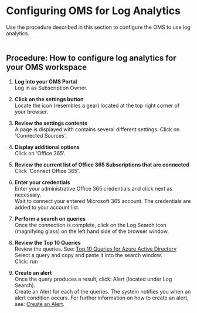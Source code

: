 # Configuring OMS for Log Analytics
Use the procedure described in this section to configure the OMS to use log analytics.
<br />
<br />

## Procedure:  How to configure log analytics for your OMS workspace 
1. **Log into your OMS Portal** <br/>
     Log in as Subscription Owner. 
	
2. **Click on the settings button** <br/>
     Locate the icon (resembles a gear) located at the top right corner of your browser. 
	
3. **Review the settings contents** <br/>
     A page is displayed with contains several different settings. Click on 'Connected Sources'.
	 
4. **Display additional options** <br/>
     Click on 'Office 365'. 
	
5. **Review the current list of Office 365 Subscriptions that are connected** <br/>
     Click 'Connect Office 365'. 
	
6. **Enter your credentials** <br/>
     Enter your administrative Office 365 credentials and click next as necessary. <br/>
     Wait to connect your entered Microsoft 365 account. The credentials are added to your account list. 
	
7. **Perform a search on queries** <br/>
     Once the connection is complete, click on the Log Search icon (magnifying glass) on the left hand side of the browser window. 
	
8. **Review the Top 10 Queries** <br/>
     Review the queries. See: [Top 10 Queries for Azure Active Directory](3.4.3-Top-10-Queries-for-Azure-Active-Directory.md) <br/>
     Select a query and copy and paste it into the search window. <br/>
     Click: run 
	
9. **Create an alert**  
     Once the query produces a result, click: Alert (located under Log Search). <br/>
     Create an Alert for each of the queries. The system notifies you when an alert condition occurs. 
     For further information on how to create an alert, see: [Create an Alert](https://docs.microsoft.com/en-us/azure/log-analytics/log-analytics-tutorial-response#create-alerts). 

